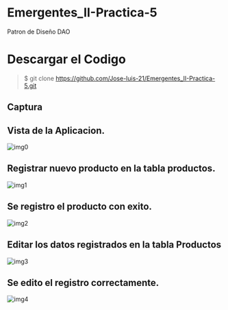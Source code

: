 # Emergentes_II-Practica-5
Patron de Diseño DAO
# Descargar el Codigo
>$ git clone https://github.com/Jose-luis-21/Emergentes_II-Practica-5.git

Captura
---
## Vista de la Aplicacion.

![img0](https://user-images.githubusercontent.com/54046238/83953418-43e04080-a80e-11ea-8475-a258908139a2.png)

## Registrar nuevo producto en la tabla productos.

![img1](https://user-images.githubusercontent.com/54046238/83953454-8c97f980-a80e-11ea-86de-6c794d6515b7.png)

## Se registro el producto con exito.

![img2](https://user-images.githubusercontent.com/54046238/83953508-f0babd80-a80e-11ea-891b-10eae159b67e.png)

## Editar los datos registrados en la tabla Productos

![img3](https://user-images.githubusercontent.com/54046238/83953599-7ccce500-a80f-11ea-8eac-76446ab58b1c.png)

## Se edito el registro correctamente.

![img4](https://user-images.githubusercontent.com/54046238/83953642-d46b5080-a80f-11ea-8f23-cb742b708ee9.png)

